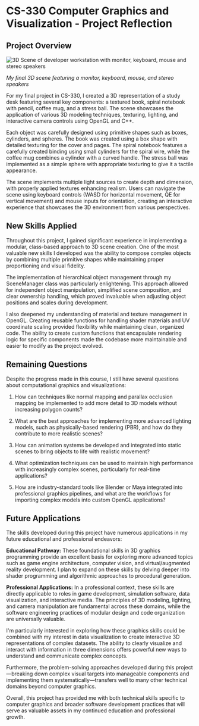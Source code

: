 # CS-330 Computer Graphics and Visualization - Project Reflection

## Project Overview

![3D Scene of developer workstation with monitor, keyboard, mouse and stereo speakers](https://i.imgur.com/placeholder.jpg)

*My final 3D scene featuring a monitor, keyboard, mouse, and stereo speakers*

For my final project in CS-330, I created a 3D representation of a study desk featuring several key components: a textured book, spiral notebook with pencil, coffee mug, and a stress ball. The scene showcases the application of various 3D modeling techniques, texturing, lighting, and interactive camera controls using OpenGL and C++.

Each object was carefully designed using primitive shapes such as boxes, cylinders, and spheres. The book was created using a box shape with detailed texturing for the cover and pages. The spiral notebook features a carefully created binding using small cylinders for the spiral wire, while the coffee mug combines a cylinder with a curved handle. The stress ball was implemented as a simple sphere with appropriate texturing to give it a tactile appearance.

The scene implements multiple light sources to create depth and dimension, with properly applied textures enhancing realism. Users can navigate the scene using keyboard controls (WASD for horizontal movement, QE for vertical movement) and mouse inputs for orientation, creating an interactive experience that showcases the 3D environment from various perspectives.

## New Skills Applied

Throughout this project, I gained significant experience in implementing a modular, class-based approach to 3D scene creation. One of the most valuable new skills I developed was the ability to compose complex objects by combining multiple primitive shapes while maintaining proper proportioning and visual fidelity. 

The implementation of hierarchical object management through my SceneManager class was particularly enlightening. This approach allowed for independent object manipulation, simplified scene composition, and clear ownership handling, which proved invaluable when adjusting object positions and scales during development.

I also deepened my understanding of material and texture management in OpenGL. Creating reusable functions for handling shader materials and UV coordinate scaling provided flexibility while maintaining clean, organized code. The ability to create custom functions that encapsulate rendering logic for specific components made the codebase more maintainable and easier to modify as the project evolved.

## Remaining Questions

Despite the progress made in this course, I still have several questions about computational graphics and visualizations:

1. How can techniques like normal mapping and parallax occlusion mapping be implemented to add more detail to 3D models without increasing polygon counts?

2. What are the best approaches for implementing more advanced lighting models, such as physically-based rendering (PBR), and how do they contribute to more realistic scenes?

3. How can animation systems be developed and integrated into static scenes to bring objects to life with realistic movement?

4. What optimization techniques can be used to maintain high performance with increasingly complex scenes, particularly for real-time applications?

5. How are industry-standard tools like Blender or Maya integrated into professional graphics pipelines, and what are the workflows for importing complex models into custom OpenGL applications?

## Future Applications

The skills developed during this project have numerous applications in my future educational and professional endeavors:

**Educational Pathway:**
These foundational skills in 3D graphics programming provide an excellent basis for exploring more advanced topics such as game engine architecture, computer vision, and virtual/augmented reality development. I plan to expand on these skills by delving deeper into shader programming and algorithmic approaches to procedural generation.

**Professional Applications:**
In a professional context, these skills are directly applicable to roles in game development, simulation software, data visualization, and interactive media. The principles of 3D modeling, lighting, and camera manipulation are fundamental across these domains, while the software engineering practices of modular design and code organization are universally valuable.

I'm particularly interested in exploring how these graphics skills could be combined with my interest in data visualization to create interactive 3D representations of complex datasets. The ability to clearly visualize and interact with information in three dimensions offers powerful new ways to understand and communicate complex concepts.

Furthermore, the problem-solving approaches developed during this project—breaking down complex visual targets into manageable components and implementing them systematically—transfers well to many other technical domains beyond computer graphics.

Overall, this project has provided me with both technical skills specific to computer graphics and broader software development practices that will serve as valuable assets in my continued education and professional growth.
